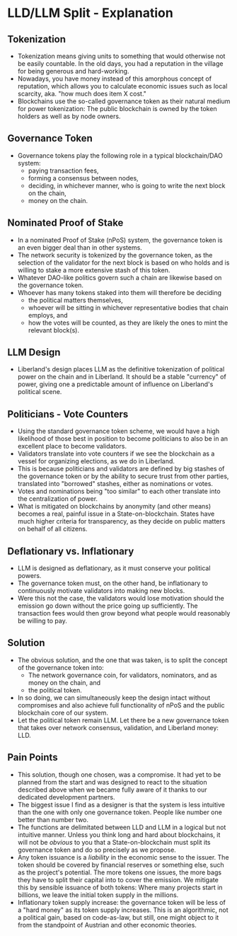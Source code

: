# LLD/LLM Split - Explanation

## Tokenization
* Tokenization means giving units to something that would otherwise not be easily countable. In the old days, you had a reputation in the village for being generous and hard-working. 
* Nowadays, you have money instead of this amorphous concept of reputation, which allows you to calculate economic issues such as local scarcity, aka. "how much does item X cost."
* Blockchains use the so-called governance token as their natural medium for power tokenization: The public blockchain is owned by the token holders as well as by node owners.

## Governance Token
* Governance tokens play the following role in a typical blockchain/DAO system:
  * paying transaction fees,
  * forming a consensus between nodes,
  * deciding, in whichever manner, who is going to write the next block on the chain,
  * money on the chain.

 ## Nominated Proof of Stake
* In a nominated Proof of Stake (nPoS) system, the governance token is an even bigger deal than in other systems.
* The network security is tokenized by the governance token, as the selection of the validator for the next block is based on who holds and is willing to stake a more extensive stash of this token.
* Whatever DAO-like politics govern such a chain are likewise based on the governance token.
* Whoever has many tokens staked into them will therefore be deciding 
  * the political matters themselves,
  * whoever will be sitting in whichever representative bodies that chain employs, and
  * how the votes will be counted, as they are likely the ones to mint the relevant block(s).

## LLM Design
* Liberland's design places LLM as the definitive tokenization of political power on the chain and in Liberland. It should be a stable "currency" of power, giving one a predictable amount of influence on Liberland's political scene.

## Politicians - Vote Counters
* Using the standard governance token scheme, we would have a high likelihood of those best in position to become politicians to also be in an excellent place to become validators.
* Validators translate into vote counters if we see the blockchain as a vessel for organizing elections, as we do in Liberland.
* This is because politicians and validators are defined by big stashes of the governance token or by the ability to secure trust from other parties, translated into "borrowed" stashes, either as nominations or votes.
* Votes and nominations being "too similar" to each other translate into the centralization of power.
* What is mitigated on blockchains by anonymity (and other means) becomes a real, painful issue in a State-on-blockchain. States have much higher criteria for transparency, as they decide on public matters on behalf of all citizens.

## Deflationary vs. Inflationary
 * LLM is designed as deflationary, as it must conserve your political powers. 
 * The governance token must, on the other hand, be inflationary to continuously motivate validators into making new blocks. 
 * Were this not the case, the validators would lose motivation should the emission go down without the price going up sufficiently. The transaction fees would then grow beyond what people would reasonably be willing to pay.
 
 ## Solution
 * The obvious solution, and the one that was taken, is to split the concept of the governance token into:
   * The network governance coin, for validators, nominators, and as money on the chain, and
   * the political token.
 * In so doing, we can simultaneously keep the design intact without compromises and also achieve full functionality of nPoS and the public blockchain core of our system.
 * Let the political token remain LLM. Let there be a new governance token that takes over network consensus, validation, and Liberland money: LLD.

## Pain Points
* This solution, though one chosen, was a compromise. It had yet to be planned from the start and was designed to react to the situation described above when we became fully aware of it thanks to our dedicated development partners.
* The biggest issue I find as a designer is that the system is less intuitive than the one with only one governance token. People like number one better than number two.
* The functions are delimitated between LLD and LLM in a logical but not intuitive manner. Unless you think long and hard about blockchains, it will not be *obvious* to you that a State-on-blockchain must split its governance token and do so precisely as we propose.
* Any token issuance is a *liability* in the economic sense to the issuer. The token should be covered by financial reserves or something else, such as the project's potential. The more tokens one issues, the more bags they have to split their capital into to cover the emission. We mitigate this by sensible issuance of both tokens: Where many projects start in billions, we leave the initial token supply in the millions.
* Inflationary token supply increase: the governance token will be less of a "hard money" as its token supply increases. This is an algorithmic, not a political gain, based on code-as-law, but still, one might object to it from the standpoint of Austrian and other economic theories.

